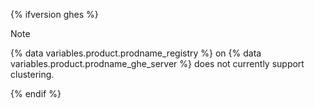 {% ifversion ghes %}

> [!NOTE]
> {% data variables.product.prodname_registry %} on {% data variables.product.prodname_ghe_server %} does not currently support clustering.

{% endif %}
